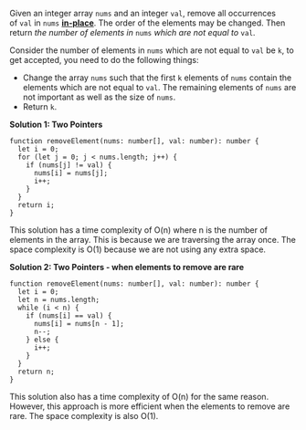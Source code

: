 Given an integer array `nums` and an integer `val`, remove all occurrences of `val` in `nums` [**in-place**](https://en.wikipedia.org/wiki/In-place_algorithm). The order of the elements may be changed. Then return *the number of elements in* `nums` *which are not equal to* `val`.

Consider the number of elements in `nums` which are not equal to `val` be `k`, to get accepted, you need to do the following things:

- Change the array `nums` such that the first `k` elements of `nums` contain the elements which are not equal to `val`. The remaining elements of `nums` are not important as well as the size of `nums`.
- Return `k`.

**Solution 1: Two Pointers**

```tsx
function removeElement(nums: number[], val: number): number {
  let i = 0;
  for (let j = 0; j < nums.length; j++) {
    if (nums[j] != val) {
      nums[i] = nums[j];
      i++;
    }
  }
  return i;
}
```

This solution has a time complexity of O(n) where n is the number of elements in the array. This is because we are traversing the array once. The space complexity is O(1) because we are not using any extra space.

**Solution 2: Two Pointers - when elements to remove are rare**

```tsx
function removeElement(nums: number[], val: number): number {
  let i = 0;
  let n = nums.length;
  while (i < n) {
    if (nums[i] == val) {
      nums[i] = nums[n - 1];
      n--;
    } else {
      i++;
    }
  }
  return n;
}
```

This solution also has a time complexity of O(n) for the same reason. However, this approach is more efficient when the elements to remove are rare. The space complexity is also O(1).
